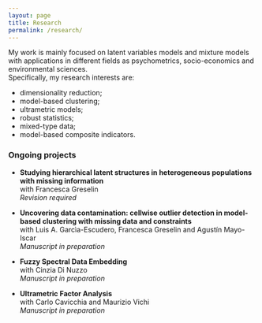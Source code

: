 ```yaml
---
layout: page
title: Research
permalink: /research/
---
```


My work is mainly focused on latent variables models and mixture models with applications in different fields as psychometrics, socio-economics and environmental sciences. \
Specifically, my research interests are:
- dimensionality reduction;
- model-based clustering;
- ultrametric models;
- robust statistics;
- mixed-type data;
- model-based composite indicators.

### Ongoing projects
- **Studying hierarchical latent structures in heterogeneous populations with missing information** \
with Francesca Greselin \
_Revision required_

- **Uncovering data contamination: cellwise outlier detection in model-based clustering with missing data and constraints** \
with Luis A. Garcìa-Escudero, Francesca Greselin and Agustín Mayo-Iscar \
_Manuscript in preparation_

- **Fuzzy Spectral Data Embedding** \
with Cinzia Di Nuzzo \
_Manuscript in preparation_

- **Ultrametric Factor Analysis** \
with Carlo Cavicchia and Maurizio Vichi\
_Manuscript in preparation_









